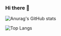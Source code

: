 
### Hi there 👋

![Anurag's GitHub stats](https://github-readme-stats.vercel.app/api?username=LaterVICTOR&show_icons=true&theme=tokyonight)



![Top Langs](https://github-readme-stats.vercel.app/api/top-langs/?username=LaterVICTOR&hide_progress=donut)
